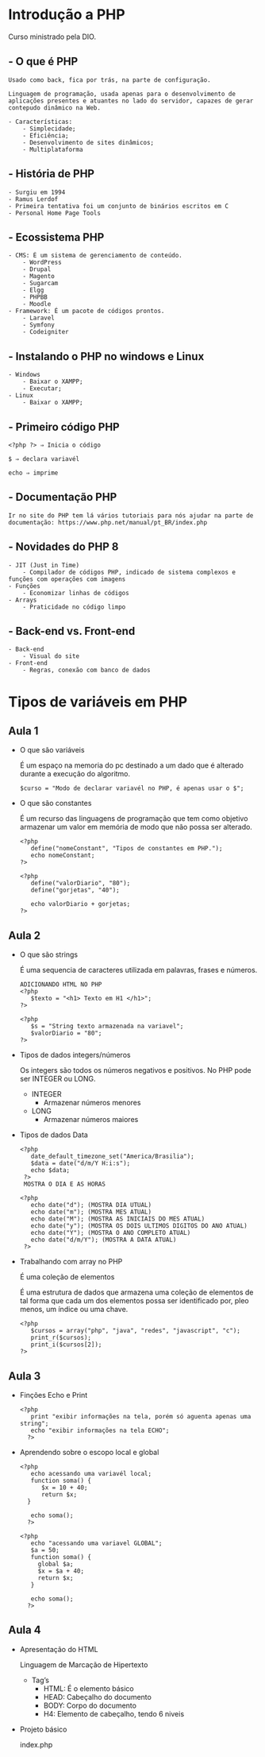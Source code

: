 # Introdução a PHP

Curso ministrado pela DIO.

## - O que é PHP
    
    Usado como back, fica por trás, na parte de configuração.
    
    Linguagem de programação, usada apenas para o desenvolvimento de aplicações presentes e atuantes no lado do servidor, capazes de gerar contepudo dinâmico na Web.
    
    - Características:
        - Simplecidade;
        - Eficiência;
        - Desenvolvimento de sites dinâmicos;
        - Multiplataforma

## - História de PHP
    - Surgiu em 1994
    - Ramus Lerdof
    - Primeira tentativa foi um conjunto de binários escritos em C
    - Personal Home Page Tools

## - Ecossistema PHP
    - CMS: É um sistema de gerenciamento de conteúdo.
        - WordPress
        - Drupal
        - Magento
        - Sugarcam
        - Elgg
        - PHPBB
        - Moodle
    - Framework: É um pacote de códigos prontos.
        - Laravel
        - Symfony
        - Codeigniter

## - Instalando o PHP no windows e Linux
    - Windows
        - Baixar o XAMPP;
        - Executar;
    - Linux
        - Baixar o XAMPP;

## - Primeiro código PHP
    
    <?php ?> ⇒ Inicia o código
    
    $ ⇒ declara variavél
    
    echo ⇒ imprime

## - Documentação PHP
    
    Ir no site do PHP tem lá vários tutoriais para nós ajudar na parte de documentação: https://www.php.net/manual/pt_BR/index.php 

## - Novidades do PHP 8
    - JIT (Just in Time)
        - Compilador de códigos PHP, indicado de sistema complexos e funções com operações com imagens
    - Funções
        - Economizar linhas de códigos
    - Arrays
        - Praticidade no código limpo

## - Back-end vs. Front-end
    - Back-end
        - Visual do site
    - Front-end
        - Regras, conexão com banco de dados

# Tipos de variáveis em PHP

## Aula 1

- O que são variáveis
    
    É um espaço na memoria do pc destinado a um dado que é alterado durante a execução do algoritmo.

    ```
    $curso = "Modo de declarar variavél no PHP, é apenas usar o $";
    ```

- O que são constantes
    
    É um recurso das linguagens de programação que tem como objetivo armazenar um valor em memória de modo que não possa ser alterado.

    ```
    <?php
       define("nomeConstant", "Tipos de constantes em PHP.");
       echo nomeConstant;
    ?>
    ```

    ```
    <?php
       define("valorDiario", "80");
       define("gorjetas", "40");
   
       echo valorDiario + gorjetas;
    ?>
    ```

## Aula 2

- O que são strings
    
    É uma sequencia de caracteres utilizada em palavras, frases e números.

    ```
    ADICIONANDO HTML NO PHP
    <?php
       $texto = "<h1> Texto em H1 </h1>";
    ?>
    ```

    ```
    <?php
       $s = "String texto armazenada na variavel";
       $valorDiario = "80";
    ?>
    ```

- Tipos de dados integers/números
    
    Os integers são todos os números negativos e positivos. No PHP pode ser INTEGER ou LONG.
    
    - INTEGER
        - Armazenar números menores
    - LONG
        - Armazenar números maiores

- Tipos de dados Data
   ```
   <?php
      date_default_timezone_set("America/Brasilia");
      $data = date("d/m/Y H:i:s");
      echo $data;
    ?>
    MOSTRA O DIA E AS HORAS
   ```

   ```
   <?php
      echo date("d"); (MOSTRA DIA UTUAL)
      echo date("m"); (MOSTRA MES ATUAL)
      echo date("M"); (MOSTRA AS INICIAIS DO MES ATUAL)
      echo date("y"); (MOSTRA OS DOIS ULTIMOS DIGITOS DO ANO ATUAL)
      echo date("Y"); (MOSTRA O ANO COMPLETO ATUAL)
      echo date("d/m/Y"); (MOSTRA A DATA ATUAL)
    ?>
   ```

- Trabalhando com array no PHP
    
    É uma coleção de elementos
    
    É uma estrutura de dados que armazena uma coleção de elementos de tal forma que cada um dos elementos possa ser identificado por, pleo menos, um índice ou uma chave.

    ```
    <?php
       $cursos = array("php", "java", "redes", "javascript", "c");
       print_r($cursos);
       print_i($cursos[2]);
    ?>
    ```

## Aula 3

- Finções Echo e Print
  ```
  <?php
     print "exibir informações na tela, porém só aguenta apenas uma string";
     echo "exibir informações na tela ECHO";
    ?>
  ```

- Aprendendo sobre o escopo local e global
  ```
  <?php
     echo acessando uma variavél local;
     function soma() {
        $x = 10 + 40;
        return $x;
    }

     echo soma();
    ?>
  ```

  ```
  <?php
     echo "acessando uma variavel GLOBAL";
     $a = 50;
     function soma() {
       global $a;
       $x = $a + 40;
       return $x;
     }

     echo soma();
    ?>
  ```

## Aula 4
- Apresentação do HTML
    
    Linguagem de Marcação de Hipertexto
    
    - Tag’s
        - HTML: É o elemento básico
        - HEAD: Cabeçalho do documento
        - BODY: Corpo do documento
        - H4: Elemento de cabeçalho, tendo 6 niveis

- Projeto básico
    
     index.php